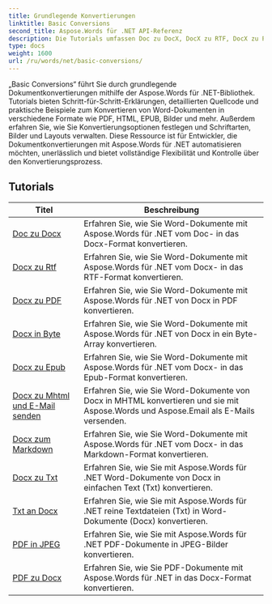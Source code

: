 ```yaml
---
title: Grundlegende Konvertierungen
linktitle: Basic Conversions
second_title: Aspose.Words für .NET API-Referenz
description: Die Tutorials umfassen Doc zu DocX, DocX zu RTF, DocX zu PDF, DocX zu Byte, DocX zu Epub, DocX zu MHTML und E-Mail-Versand, DocX zu Markdown, DocX zu TXT, TXT zu DocX,
type: docs
weight: 1600
url: /ru/words/net/basic-conversions/
---
```


„Basic Conversions“ führt Sie durch grundlegende Dokumentkonvertierungen mithilfe der Aspose.Words für .NET-Bibliothek. Tutorials bieten Schritt-für-Schritt-Erklärungen, detaillierten Quellcode und praktische Beispiele zum Konvertieren von Word-Dokumenten in verschiedene Formate wie PDF, HTML, EPUB, Bilder und mehr. Außerdem erfahren Sie, wie Sie Konvertierungsoptionen festlegen und Schriftarten, Bilder und Layouts verwalten. Diese Ressource ist für Entwickler, die Dokumentkonvertierungen mit Aspose.Words für .NET automatisieren möchten, unerlässlich und bietet vollständige Flexibilität und Kontrolle über den Konvertierungsprozess.

 ## Tutorials
| Titel | Beschreibung |
| --- | --- |
| [Doc zu Docx](./doc-to-docx/) | Erfahren Sie, wie Sie Word-Dokumente mit Aspose.Words für .NET vom Doc- in das Docx-Format konvertieren.  |
| [Docx zu Rtf](./docx-to-rtf/) | Erfahren Sie, wie Sie Word-Dokumente mit Aspose.Words für .NET vom Docx- in das RTF-Format konvertieren.  |  
| [Docx zu PDF](./docx-to-pdf/) | Erfahren Sie, wie Sie Word-Dokumente mit Aspose.Words für .NET von Docx in PDF konvertieren. | 
| [Docx in Byte](./docx-to-byte/) | Erfahren Sie, wie Sie Word-Dokumente mit Aspose.Words für .NET von Docx in ein Byte-Array konvertieren. |  
| [Docx zu Epub](./docx-to-epub/) | Erfahren Sie, wie Sie Word-Dokumente mit Aspose.Words für .NET vom Docx- in das Epub-Format konvertieren. |
| [Docx zu Mhtml und E-Mail senden](./docx-to-mhtml-and-sending-email/) | Erfahren Sie, wie Sie Word-Dokumente von Docx in MHTML konvertieren und sie mit Aspose.Words und Aspose.Email als E-Mails versenden. |
| [Docx zum Markdown](./docx-to-markdown/) | Erfahren Sie, wie Sie Word-Dokumente mit Aspose.Words für .NET vom Docx- in das Markdown-Format konvertieren. |
| [Docx zu Txt](./docx-to-txt/) | Erfahren Sie, wie Sie mit Aspose.Words für .NET Word-Dokumente von Docx in einfachen Text (Txt) konvertieren. |
| [Txt an Docx](./txt-to-docx/) | Erfahren Sie, wie Sie mit Aspose.Words für .NET reine Textdateien (Txt) in Word-Dokumente (Docx) konvertieren. | 
| [PDF in JPEG](./pdf-to-jpeg/) | Erfahren Sie, wie Sie mit Aspose.Words für .NET PDF-Dokumente in JPEG-Bilder konvertieren. |
| [PDF zu Docx](./pdf-to-docx/) | Erfahren Sie, wie Sie PDF-Dokumente mit Aspose.Words für .NET in das Docx-Format konvertieren.  |